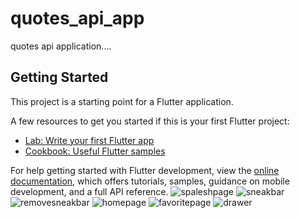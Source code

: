 # quotes_api_app

quotes api application....

## Getting Started

This project is a starting point for a Flutter application.

A few resources to get you started if this is your first Flutter project:

- [Lab: Write your first Flutter app](https://docs.flutter.dev/get-started/codelab)
- [Cookbook: Useful Flutter samples](https://docs.flutter.dev/cookbook)

For help getting started with Flutter development, view the
[online documentation](https://docs.flutter.dev/), which offers tutorials,
samples, guidance on mobile development, and a full API reference.
![spaleshpage](https://github.com/rajbha9/Quotes_app_exam/assets/135328342/9ea96e3f-9bc1-4292-9512-f53d265db691)
![sneakbar](https://github.com/rajbha9/Quotes_app_exam/assets/135328342/6549532e-f073-4fd0-8bbb-a63737e695f1)
![removesneakbar](https://github.com/rajbha9/Quotes_app_exam/assets/135328342/ea26a04e-695d-49a3-8f11-50bae2867fd4)
![homepage](https://github.com/rajbha9/Quotes_app_exam/assets/135328342/8b8c8a07-aca2-42e1-9305-a1667a2c9550)
![favoritepage](https://github.com/rajbha9/Quotes_app_exam/assets/135328342/142d1eec-13a6-48a0-9bb9-468e82ac4450)
![drawer](https://github.com/rajbha9/Quotes_app_exam/assets/135328342/74872dc7-21e9-4fef-9e26-f2559bace06e)
